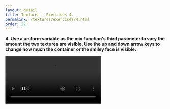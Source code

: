 ```yaml
---
layout: detail
title: Textures - Exercises 4
permalink: /textures/exercises/4.html
order: 22
---
```


**4. Use a uniform variable as the mix function's third parameter to vary the amount the two textures are visible. Use the up and down arrow keys to change how much the container or the smiley face is visible.** 

<video controls autoplay loop src="{{ site.baseurl }}/assets/textures/exercises/4/1.mp4"></video>